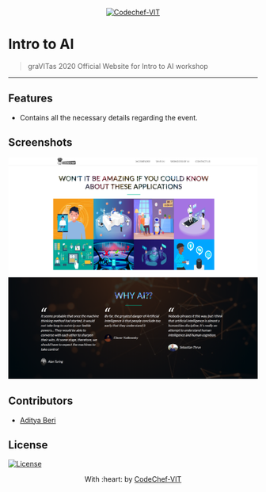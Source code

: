 <p align="center"><a href="http://www.codechefvit.com" target="_blank"><img src="https://s3.amazonaws.com/codechef_shared/sites/all/themes/abessive/logo-3.png" title="CodeChef-VIT" alt="Codechef-VIT"></a>
</p>

# Intro to AI

> graVITas 2020
> Official Website for Intro to AI workshop

---

## Features
- Contains all the necessary details regarding the event.




## Screenshots
<img src="assets\images\2020-09-03 (2).png" alt="Project Screenshots">

<img src="assets\images\2020-08-26 (5).png" alt="Project Screenshots">





## Contributors
- <a href="https://github.com/<aditya-beri>">Aditya Beri</a>


## License

[![License](http://img.shields.io/:license-mit-blue.svg?style=flat-square)](http://badges.mit-license.org)

<p align="center">
	With :heart: by <a href="http://www.codechefvit.com" target="_blank">CodeChef-VIT</a>
</p>
